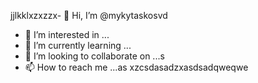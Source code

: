 jjlkklxzxzzx- 👋 Hi, I’m @mykytaskosvd
- 👀 I’m interested in ...
- 🌱 I’m currently learning ...
- 💞️ I’m looking to collaborate on ...s
- 📫 How to reach me ...as
xzcsdasadzxasdsadqweqwe
<!---zxc
mykytasko/mykytasko is a ✨ special ✨ repaository because its `README.md` (this file) appears on your GitHub profile.ddasvc
You can click the Preview link to taADFke a look at your changes.
--->
